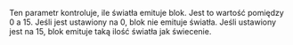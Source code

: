 Ten parametr kontroluje, ile światła emituje blok. Jest to wartość pomiędzy 0 a 15. Jeśli jest ustawiony na 0, blok nie emituje światła. Jeśli ustawiony jest na 15, blok emituje taką ilość światła jak świecenie.